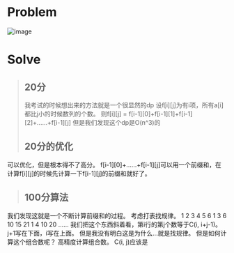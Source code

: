 # Problem
![image](https://github.com/hellonk/hellonk.github.io/blob/master/problem_1143_6017969dce408ef57d4323fb2064c6c3.jpg)
# Solve
> ## 20分
> 我考试的时候想出来的方法就是一个很显然的dp
设f[i][j]为有i项，所有a[i]都比j小的时候数列的个数。
则f[i][j] = f[i-1][0]+f[i-1][1]+f[i-1][2]+......+f[i-1][j]
但是我们发现这个dp是O(n^3)的
> ## 20分的优化
可以优化，但是根本得不了高分。
f[i-1][0]+......+f[i-1][j]可以用一个前缀和，在计算f[i][j]的时候先计算一下f[i-1][j]的前缀和就好了。
> ## 100分算法
我们发现这就是一个不断计算前缀和的过程。
考虑打表找规律。
1 2 3 4 5 6
1 3 6 10 15 21
1 4 10 20 ......
我们把这个东西斜着看，第i行的第j个数等于C(i, i+j-1)。j+1写在下面，i写在上面。
但是我没有明白这是为什么...就是找规律。
但是如何计算这个组合数呢？
高精度计算组合数。
C(i, j)应该是 
